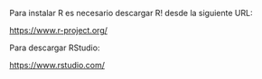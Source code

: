 Para instalar R es necesario descargar R! desde la siguiente URL:

https://www.r-project.org/

Para descargar RStudio:

https://www.rstudio.com/
